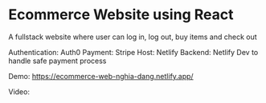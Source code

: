 # Ecommerce Website using React

A fullstack website where user can log in, log out, buy items and check out

Authentication: Auth0
Payment: Stripe
Host: Netlify
Backend: Netlify Dev to handle safe payment process 

Demo: https://ecommerce-web-nghia-dang.netlify.app/

Video:




